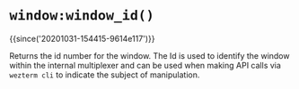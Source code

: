 # `window:window_id()`

{{since('20201031-154415-9614e117')}}

Returns the id number for the window.  The Id is used to identify the window
within the internal multiplexer and can be used when making API calls
via `wezterm cli` to indicate the subject of manipulation.

